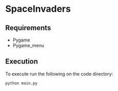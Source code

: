 # SpaceInvaders

## Requirements

- Pygame
- Pygame_menu

## Execution

To execute run the following on the code directory:

```sh
python main.py
```
